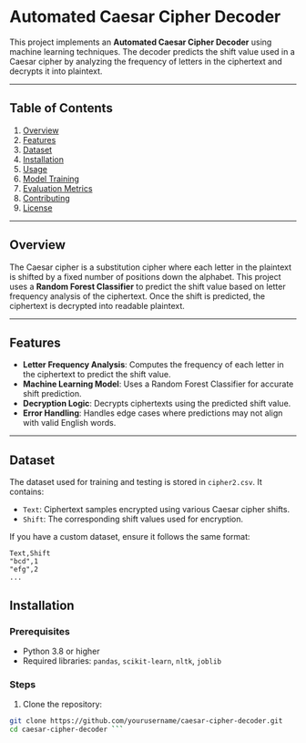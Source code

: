 # Automated Caesar Cipher Decoder

This project implements an **Automated Caesar Cipher Decoder** using machine learning techniques. The decoder predicts the shift value used in a Caesar cipher by analyzing the frequency of letters in the ciphertext and decrypts it into plaintext.

---

## Table of Contents

1. [Overview](#overview)  
2. [Features](#features)  
3. [Dataset](#dataset)  
4. [Installation](#installation)  
5. [Usage](#usage)  
6. [Model Training](#model-training)  
7. [Evaluation Metrics](#evaluation-metrics)  
8. [Contributing](#contributing)  
9. [License](#license)  

---

## Overview

The Caesar cipher is a substitution cipher where each letter in the plaintext is shifted by a fixed number of positions down the alphabet. This project uses a **Random Forest Classifier** to predict the shift value based on letter frequency analysis of the ciphertext. Once the shift is predicted, the ciphertext is decrypted into readable plaintext.

---

## Features

- **Letter Frequency Analysis**: Computes the frequency of each letter in the ciphertext to predict the shift value.  
- **Machine Learning Model**: Uses a Random Forest Classifier for accurate shift prediction.  
- **Decryption Logic**: Decrypts ciphertexts using the predicted shift value.  
- **Error Handling**: Handles edge cases where predictions may not align with valid English words.  

---

## Dataset

The dataset used for training and testing is stored in `cipher2.csv`. It contains:  
- `Text`: Ciphertext samples encrypted using various Caesar cipher shifts.  
- `Shift`: The corresponding shift values used for encryption.

If you have a custom dataset, ensure it follows the same format:

```csv
Text,Shift
"bcd",1
"efg",2
...
```

## Installation

### Prerequisites
- Python 3.8 or higher  
- Required libraries: `pandas`, `scikit-learn`, `nltk`, `joblib`

### Steps

1. Clone the repository:
```bash
git clone https://github.com/yourusername/caesar-cipher-decoder.git
cd caesar-cipher-decoder ```

